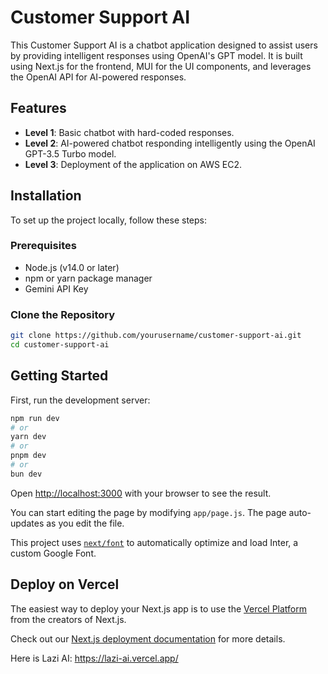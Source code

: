 # Customer Support AI

This Customer Support AI is a chatbot application designed to assist users by providing intelligent responses using OpenAI's GPT model. It is built using Next.js for the frontend, MUI for the UI components, and leverages the OpenAI API for AI-powered responses.

## Features

- **Level 1**: Basic chatbot with hard-coded responses.
- **Level 2**: AI-powered chatbot responding intelligently using the OpenAI GPT-3.5 Turbo model.
- **Level 3**: Deployment of the application on AWS EC2.

## Installation

To set up the project locally, follow these steps:

### Prerequisites

- Node.js (v14.0 or later)
- npm or yarn package manager
- Gemini API Key

### Clone the Repository

```bash
git clone https://github.com/yourusername/customer-support-ai.git
cd customer-support-ai
```

## Getting Started

First, run the development server:

```bash
npm run dev
# or
yarn dev
# or
pnpm dev
# or
bun dev
```

Open [http://localhost:3000](http://localhost:3000) with your browser to see the result.

You can start editing the page by modifying `app/page.js`. The page auto-updates as you edit the file.

This project uses [`next/font`](https://nextjs.org/docs/basic-features/font-optimization) to automatically optimize and load Inter, a custom Google Font.

## Deploy on Vercel

The easiest way to deploy your Next.js app is to use the [Vercel Platform](https://vercel.com/new?utm_medium=default-template&filter=next.js&utm_source=create-next-app&utm_campaign=create-next-app-readme) from the creators of Next.js.

Check out our [Next.js deployment documentation](https://nextjs.org/docs/deployment) for more details.

Here is Lazi AI: https://lazi-ai.vercel.app/
